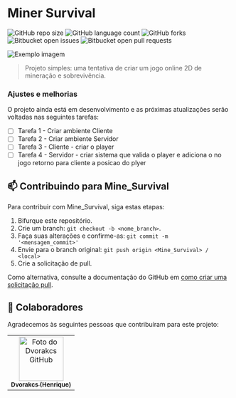 # Miner Survival

![GitHub repo size](https://img.shields.io/github/repo-size/MinerSurvival/README-template?style=for-the-badge)
![GitHub language count](https://img.shields.io/github/languages/count/MinerSurvival/README-template?style=for-the-badge)
![GitHub forks](https://img.shields.io/github/forks/MinerSurvival/README-template?style=for-the-badge)
![Bitbucket open issues](https://img.shields.io/bitbucket/issues/MinerSurvival/README-template?style=for-the-badge)
![Bitbucket open pull requests](https://img.shields.io/bitbucket/pr-raw/MinerSurvival/README-template?style=for-the-badge)

<img src="imagem.png" alt="Exemplo imagem">

> Projeto simples: uma tentativa de criar um jogo online 2D de mineração e sobrevivência.

### Ajustes e melhorias

O projeto ainda está em desenvolvimento e as próximas atualizações serão voltadas nas seguintes tarefas:

- [ ] Tarefa 1 - Criar ambiente Cliente
- [ ] Tarefa 2 - Criar ambiente Servidor
- [ ] Tarefa 3 - Cliente - criar o player
- [ ] Tarefa 4 - Servidor - criar sistema que valida o player e adiciona o no jogo retorno para cliente a posicao do plyer

## 📫 Contribuindo para Mine_Survival

Para contribuir com Mine_Survival, siga estas etapas:

1. Bifurque este repositório.
2. Crie um branch: `git checkout -b <nome_branch>`.
3. Faça suas alterações e confirme-as: `git commit -m '<mensagem_commit>'`
4. Envie para o branch original: `git push origin <Mine_Survival> / <local>`
5. Crie a solicitação de pull.

Como alternativa, consulte a documentação do GitHub em [como criar uma solicitação pull](https://help.github.com/en/github/collaborating-with-issues-and-pull-requests/creating-a-pull-request).

## 🤝 Colaboradores

Agradecemos às seguintes pessoas que contribuíram para este projeto:

<table>
  <tr>
    <td align="center">
      <a href="#">
        <img src="https://avatars.githubusercontent.com/u/80294621?v=4" width="100px;" alt="Foto do Dvorakcs GitHub"/><br>
        <sub>
          <b>Dvorakcs (Henrique)</b>
        </sub>
      </a>
    </td>
  </tr>
</table>
